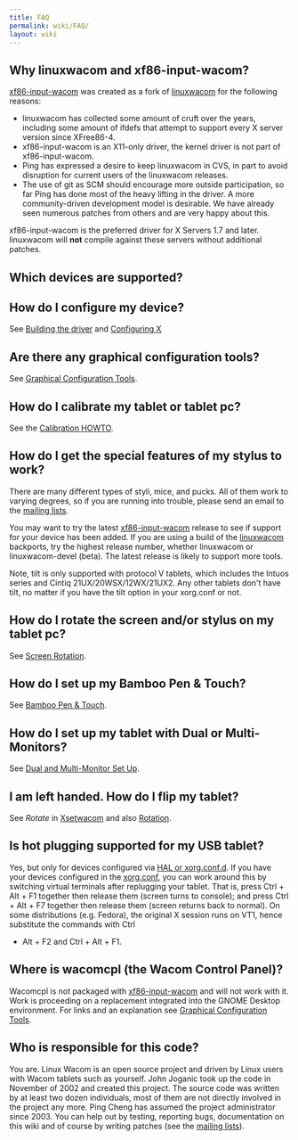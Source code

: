 ```yaml
---
title: FAQ
permalink: wiki/FAQ/
layout: wiki
---
```


Why linuxwacom and xf86-input-wacom?
------------------------------------

[xf86-input-wacom](xf86-input-wacom "wikilink") was created as a fork of
[linuxwacom](linuxwacom "wikilink") for the following reasons:

-   linuxwacom has collected some amount of cruft over the years,
    including some amount of ifdefs that attempt to support every X
    server version since XFree86-4.
-   xf86-input-wacom is an X11-only driver, the kernel driver is not
    part of xf86-input-wacom.
-   Ping has expressed a desire to keep linuxwacom in CVS, in part to
    avoid disruption for current users of the linuxwacom releases.
-   The use of git as SCM should encourage more outside participation,
    so far Ping has done most of the heavy lifting in the driver. A more
    community-driven development model is desirable. We have already
    seen numerous patches from others and are very happy about this.

xf86-input-wacom is the preferred driver for X Servers 1.7 and later.
linuxwacom will <b>not</b> compile against these servers without
additional patches.

Which devices are supported?
----------------------------

How do I configure my device?
-----------------------------

See [Building the driver](/wiki/Building_the_driver "wikilink") and
[Configuring X](/wiki/Configuring_X "wikilink")

Are there any graphical configuration tools?
--------------------------------------------

See [Graphical Configuration
Tools](/wiki/External_applications#Graphical_Configuration_Tools "wikilink").

How do I calibrate my tablet or tablet pc?
------------------------------------------

See the [Calibration HOWTO](/wiki/Calibration#Calibration "wikilink").

How do I get the special features of my stylus to work?
-------------------------------------------------------

There are many different types of styli, mice, and pucks. All of them
work to varying degrees, so if you are running into trouble, please send
an email to the [mailing lists](mailing_lists "wikilink").

You may want to try the latest
[xf86-input-wacom](xf86-input-wacom "wikilink") release to see if
support for your device has been added. If you are using a build of the
[linuxwacom](linuxwacom "wikilink") backports, try the highest release
number, whether linuxwacom or linuxwacom-devel (beta). The latest
release is likely to support more tools.

Note, tilt is only supported with protocol V tablets, which includes the
Intuos series and Cintiq 21UX/20WSX/12WX/21UX2. Any other tablets don't
have tilt, no matter if you have the tilt option in your xorg.conf or
not.

How do I rotate the screen and/or stylus on my tablet pc?
---------------------------------------------------------

See [Screen Rotation](/wiki/Tablet_PC_Setup#Screen_Rotation "wikilink").

How do I set up my Bamboo Pen & Touch?
--------------------------------------

See [Bamboo Pen &
Touch](/wiki/Wacom_Tablet_Set_Up#Bamboo_Pen_&_Touch "wikilink").

How do I set up my tablet with Dual or Multi-Monitors?
------------------------------------------------------

See [Dual and Multi-Monitor Set
Up](/wiki/Dual_and_Multi-Monitor_Set_Up "wikilink").

I am left handed. How do I flip my tablet?
------------------------------------------

See *Rotate* in [Xsetwacom](/wiki/Xsetwacom "wikilink") and also
[Rotation](/wiki/Rotation "wikilink").

Is hot plugging supported for my USB tablet?
--------------------------------------------

Yes, but only for devices configured via [HAL or
xorg.conf.d](/wiki/Configuring_X "wikilink"). If you have your devices
configured in the [xorg.conf](/wiki/Xorg.conf "wikilink"), you can work around
this by switching virtual terminals after replugging your tablet. That
is, press Ctrl + Alt + F1 together then release them (screen turns to
console); and press Ctrl + Alt + F7 together then release them (screen
returns back to normal). On some distributions (e.g. Fedora), the
original X session runs on VT1, hence substitute the commands with Ctrl
+ Alt + F2 and Ctrl + Alt + F1.

Where is wacomcpl (the Wacom Control Panel)?
--------------------------------------------

Wacomcpl is not packaged with
[xf86-input-wacom](xf86-input-wacom "wikilink") and will not work with
it. Work is proceeding on a replacement integrated into the GNOME
Desktop environment. For links and an explanation see [Graphical
Configuration
Tools](/wiki/External_applications#Graphical_Configuration_Tools "wikilink").

Who is responsible for this code?
---------------------------------

You are. Linux Wacom is an open source project and driven by Linux users
with Wacom tablets such as yourself. John Joganic took up the code in
November of 2002 and created this project. The source code was written
by at least two dozen individuals, most of them are not directly
involved in the project any more. Ping Cheng has assumed the project
administrator since 2003. You can help out by testing, reporting bugs,
documentation on this wiki and of course by writing patches (see the
[mailing lists](mailing_lists "wikilink")).
